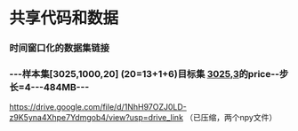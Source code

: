 # 共享代码和数据

### 时间窗口化的数据集链接
### ---样本集[3025,1000,20] (20=13+1+6)目标集 [3025,3](T+1~T+3)的price--步长=4---484MB---
https://drive.google.com/file/d/1NhH97OZJ0LD-z9K5yna4Xhpe7Ydmgob4/view?usp=drive_link
（已压缩，两个npy文件）
